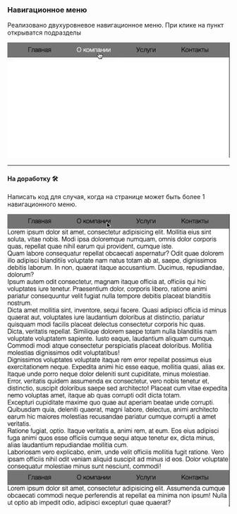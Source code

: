 ### Навигационное меню

Реализовано двухуровневое навигационное меню. 
При клике на пункт открыватся подразделы 

![Demo](./demo.gif)

___

#### На доработку 🛠

Написать код для случая, когда на странице может быть более 1 навигационного меню.


![Extended Demo](./extended-demo.gif)
